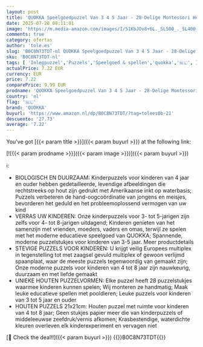 ```yaml
---
layout: post
title: 'QUOKKA Speelgoedpuzzel Van 3 4 5 Jaar - 28-Delige Montessori Houten Puzzelspellen Voor Kinderen - Cadeau Kinderspeelgoed Voor Meisjes En Jongens Van 6 7 Jaar Met Ruimte'
date: 2025-07-28 08:11:01
image: 'https://m.media-amazon.com/images/I/51KbJOv8+6L._SL500_._SL400_.jpg'
comments: true
category: ofertas
author: 'tole.es'
slug: 'B0C8N73TDT-nl QUOKKA Speelgoedpuzzel Van 3 4 5 Jaar - 28-Delige...'
sku: 'B0C8N73TDT-nl'
tags: [ 'Inlegpuzzel','Puzzels','Speelgoed & spellen','quokka','🇳🇱', ]
actualPrice: 7.22 EUR
currency: EUR
price: 7.22
comparePrice: 9.99 EUR
prodname: 'QUOKKA Speelgoedpuzzel Van 3 4 5 Jaar - 28-Delige Montessori Houten Puzzelspellen Voor Kinderen - Cadeau Kinderspeelgoed Voor Meisjes En Jongens Van 6 7 Jaar Met Ruimte'
country: 'nl'
flag: '🇳🇱'
brand: 'QUOKKA'
buyurl: 'https://www.amazon.nl/dp/B0C8N73TDT/?tag=tolees0b-21'
descuento: '27.73'
average: '7.22'
---
```


You've got [{{< param title >}}]({{< param buyurl >}}) at the following link:

[![{{< param prodname >}}]({{< param image >}})]({{< param buyurl >}})

ℹ️:

- BIOLOGISCH EN DUURZAAM: Kinderpuzzels voor kinderen van 4 jaar en ouder hebben gedetailleerde, levendige afbeeldingen die rechtstreeks op hout zijn gedrukt met Amerikaanse inkt op waterbasis; Puzzels verbeteren de hand-oogcoördinatie van jongens en meisjes, bevorderen het geduld en het probleemoplossend vermogen van uw kind
- VERRAS UW KINDEREN: Onze kinderpuzzels voor 3- tot 5-jarigen zijn zelfs voor 4- tot 8-jarigen uitdagend; Kinderen genieten van het samenzijn met vrienden, moeders, vaders en omas, terwijl ze spelen met het moderne educatieve speelgoed van QUOKKA; Spannende, moderne puzzelstukjes voor kinderen van 3-5 jaar. Meer productdetails
- STEVIGE PUZZELS VOOR KINDEREN: U krijgt veilig Europees multiplex in tegenstelling tot met zaagsel gevuld multiplex of gewoon verlijmd spaanplaat, waar de meeste puzzels tegenwoordig van gemaakt zijn; Onze moderne puzzels voor kinderen van 4 tot 8 jaar zijn nauwkeurig, duurzaam en met liefde gemaakt
- UNIEKE HOUTEN PUZZELVORMEN: Elke puzzel heeft 28 puzzelstukjes waarmee kinderen kunnen spelen; Wij monteren ze handmatig; Maak leuke educatieve spellen met pooldieren; Leuke puzzels voor kinderen van 3 tot 5 jaar en ouder
- HOUTEN PUZZELS 21x21cm: Houten puzzel met ruimte voor kinderen van 4 tot 8 jaar; Geen stukjes papier meer die van kinderpuzzels of middeleeuwse zeefdruk/vernis afkomen; Krasbestendige, waterdichte kleuren overleven elk kinderexperiment en vervagen niet

[🛒 Check the deal!!]({{< param buyurl >}})
{{<world>}}B0C8N73TDT{{</world>}}
